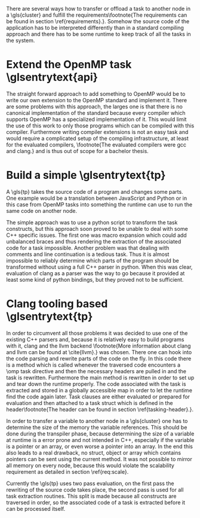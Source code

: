
There are several ways how to transfer or offload a task to another node in a \gls{cluster} and fulfill the
requirements\footnote{The requirements can be found in section \ref{requirements}.}.
Somehow the source code of the application has to be interpreted differently than in a standard compiling approach
and there has to be some runtime to keep track of all the tasks in the system.

# Extend the OpenMP task \glsentrytext{api}
The straight forward approach to add something to OpenMP would be to write our own extension to the OpenMP standard
and implement it.
There are some problems with this approach, the larges one is that there is no canonical implementation of the standard
because every compiler which supports OpenMP has a specialized implementation of it.
This would limit the use of this work to only those programs which can be compiled with this compiler.
Furthermore writing compiler extensions is not an easy task and would require a complicated setup of the compiling
infrastructure, at least for the evaluated compilers, \footnote{The evaluated compilers were gcc and clang.}
and is thus out of scope for a bachelor thesis.

# Build a simple \glsentrytext{tp}
A \gls{tp} takes the source code of a program and changes some parts.
One example would be a translation between JavaScript and Python or in this case from OpenMP tasks into something
the runtime can use to run the same code on another node.

The simple approach was to use a python script to transform the task constructs, but this approach soon proved to be
unable to deal with some C++ specific issues.
The first one was macro expansion which could add unbalanced braces and thus rendering the extraction of the associated
code for a task impossible.
Another problem was that dealing with comments and line continuation is a tedious task.
Thus it is almost impossible to reliably determine which parts of the program should be transformed without using a
full C++ parser in python.
When this was clear, evaluation of clang as a parser was the way to go because it provided at least some kind of python
bindings, but they proved not to be sufficient.

# Clang tooling based \glsentrytext{tp}
In order to circumvent all those problems it was decided to use one of the existing C++ parsers and, because it is
relatively easy to build programs with it, clang and the llvm backend
\footnote{More information about clang and llvm can be found at \cite{llvm}.}
was chosen.
There one can hook into the code parsing and rewrite parts of the code on the fly.
In this code there is a method which is called whenever the traversed code encounters a \omp task directive and then
the necessary headers are pulled in and the task is rewritten.
Furthermore the main method is rewritten in order to set up and tear down the runtime properly.
The code associated with the task is extracted and stored in a globally accessible map in order to let the runtime
find the code again later.
Task clauses are either evaluated or prepared for evaluation and then attached to a task struct which is defined in the
header\footnote{The header can be found in section \ref{tasking-header}.}.

In order to transfer a variable to another node in a \gls{cluster} one has to determine the size of the memory the
variable references.
This should be done during the transpiler phase, because determining the size of a variable at runtime is a error
prone and not intended in C++,
especially if the variable is a pointer or an array, or even worse a pointer into an array.
In the end this also leads to a real drawback, no struct, object or array which contains pointers can be sent using
the current method.
It was not possible to mirror all memory on every node, because this would violate the scalability requirement as
detailed in section \ref{req:scale}.

Currently the \gls{tp} uses two pass evaluation, on the first pass the rewriting of the source code takes place, the
second pass is used for all task extraction routines.
This split is made because all constructs are traversed in order, so the associated code of a task is extracted before
it can be processed itself.

